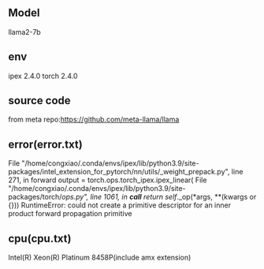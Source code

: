 ## Model

llama2-7b

## env

ipex 2.4.0 torch 2.4.0

## source code

from meta repo:https://github.com/meta-llama/llama

## error(error.txt)

File "/home/congxiao/.conda/envs/ipex/lib/python3.9/site-packages/intel_extension_for_pytorch/nn/utils/_weight_prepack.py", line 271, in forward
    output = torch.ops.torch_ipex.ipex_linear(
  File "/home/congxiao/.conda/envs/ipex/lib/python3.9/site-packages/torch/_ops.py", line 1061, in __call__
    return self_._op(*args, **(kwargs or {}))
RuntimeError: could not create a primitive descriptor for an inner product forward propagation primitive

## cpu(cpu.txt)

Intel(R) Xeon(R) Platinum 8458P(include amx extension)
